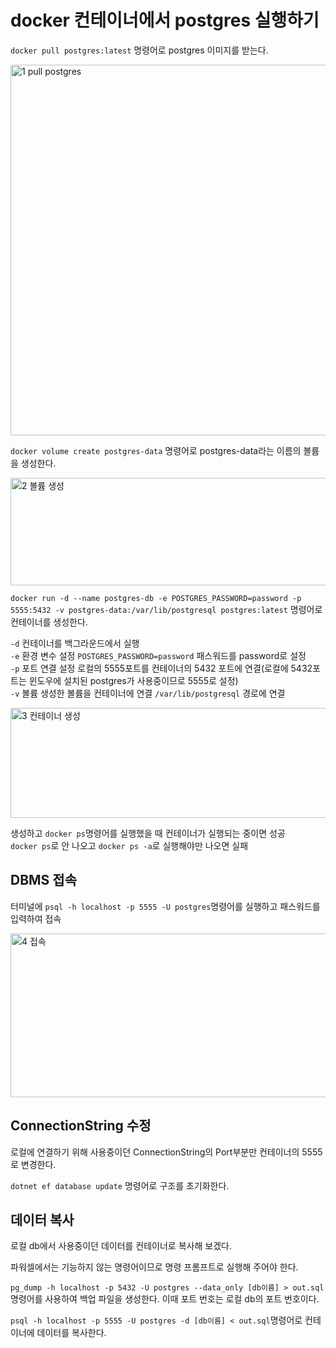 # docker 컨테이너에서 postgres 실행하기

```docker pull postgres:latest``` 명령어로 postgres 이미지를 받는다.

<img width="1031" height="593" alt="1  pull postgres" src="https://github.com/user-attachments/assets/26cb8a53-0364-4201-af75-672bc47bf6c5" />

```docker volume create postgres-data``` 명령어로 postgres-data라는 이름의 볼륨을 생성한다.

<img width="625" height="172" alt="2  볼륨 생성" src="https://github.com/user-attachments/assets/40d3a629-90a0-41c3-a7ae-436ce7202506" />

```docker run -d --name postgres-db -e POSTGRES_PASSWORD=password -p 5555:5432 -v postgres-data:/var/lib/postgresql postgres:latest``` 명령어로 컨테이너를 생성한다.

```-d``` 컨테이너를 백그라운드에서 실행  
```-e``` 환경 변수 설정 ```POSTGRES_PASSWORD=password``` 패스워드를 password로 설정  
```-p``` 포트 연결 설정 로컬의 5555포트를 컨테이너의 5432 포트에 연결(로컬에 5432포트는 윈도우에 설치된 postgres가 사용중이므로 5555로 설정)  
```-v``` 볼륨 생성한 볼륨을 컨테이너에 연결 ```/var/lib/postgresql``` 경로에 연결


<img width="1630" height="176" alt="3  컨테이너 생성" src="https://github.com/user-attachments/assets/14361fe9-7a7c-4905-94f7-3eb928e35b49" />

생성하고 ```docker ps```명령어를 실행했을 때 컨테이너가 실행되는 중이면 성공  
```docker ps```로 안 나오고 ```docker ps -a```로 실행해야만 나오면 실패

## DBMS 접속

터미널에 ```psql -h localhost -p 5555 -U postgres```명령어를 실행하고 패스워드를 입력하여 접속

<img width="840" height="262" alt="4  접속" src="https://github.com/user-attachments/assets/66feab08-5020-4d09-ad55-480b2abd0aed" />

## ConnectionString 수정

로컬에 연결하기 위해 사용중이던 ConnectionString의 Port부분만 컨테이너의 5555로 변경한다.

```dotnet ef database update``` 명령어로 구조를 초기화한다.

## 데이터 복사

로컬 db에서 사용중이던 데이터를 컨테이너로 복사해 보겠다.

파워셀에서는 기능하지 않는 명령어이므로 명령 프롬프트로 실행해 주어야 한다.

```pg_dump -h localhost -p 5432 -U postgres --data_only [db이름] > out.sql``` 명령어를 사용하여 백업 파일을 생성한다. 이때 포트 번호는 로컬 db의 포트 번호이다.

```psql -h localhost -p 5555 -U postgres -d [db이름] < out.sql```명령어로 컨테이너에 데이터를 복사한다.
